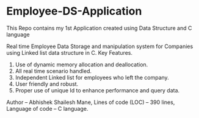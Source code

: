 # Employee-DS-Application
This Repo contains my 1st Application created using Data Structure and C language

Real time Employee Data Storage and manipulation system for Companies using Linked list data structure in C.
Key Features. 

1.	Use of dynamic memory allocation and deallocation.
2.	All real time scenario handled.
3.	Independent Linked list for employees who left the company.
4.	User friendly and robust.
5.	Proper use of unique Id to enhance performance and query data.


Author                – Abhishek Shailesh Mane, 
Lines of code (LOC)   – 390 lines,
Language of code      – C language. 

